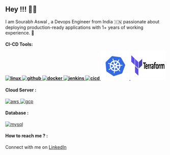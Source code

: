    ## Hey !!! ✌🏻
<p>I am  <a> Sourabh Aswal </a> , a Devops Engineer from India  🇮🇳   passionate about deploying production-ready applications with 1+ years of  working experience. 🎯 </h5>

<h4 align="left">CI-CD Tools:</p>

<p align="left">
 <a href="https://www.linux.org/" target="_blank" rel="noreferrer"> <img src="https://thumbs.gfycat.com/BigheartedMassiveEastsiberianlaika-size_restricted.gif" alt="linux" width="90" height="90"/> </a>    <a href="https://github.com/" target="_blank" rel="noreferrer"> <img src="https://media.tenor.com/A15H8E1VUh8AAAAC/github-cat.gif" alt="github" width="90" height="90"/> </a>       <a margin-right=50px href="https://www.docker.com/" target="_blank" rel="noreferrer"> <img src="https://user-images.githubusercontent.com/40938630/235917546-0fa72e25-1b9b-4aff-a436-8604bc8531f9.gif" alt="docker" width="90" height="90"/> </a> <a href="https://www.jenkins.io/" target="_blank" rel="noreferrer"> <img src="https://cdn.hashnode.com/res/hashnode/image/upload/v1681636695728/5dbb2944-ae1f-4111-affa-219ffd601af4.gif" alt="jenkins" width="90" height="90"/> </a> <a href="https://www.jenkins.io/" target="_blank" rel="noreferrer"> <img src="https://raw.githubusercontent.com/itsksaurabh/itsksaurabh/master/assets/cicd.gif" alt="cicd" width="90" height="90"/> </a>   <a href="https://kubernetes.io/" target="_blank" rel="noreferrer"> <img src="https://raw.githubusercontent.com/DiptoChakrabarty/DiptoChakrabarty/master/assets/kubernetes.gif" alt="kubernetes" width="90" height="90"/> </a> <a href="https://www.terraform.io/" target="_blank" rel="noreferrer"> <img src="https://raw.githubusercontent.com/DiptoChakrabarty/DiptoChakrabarty/master/assets/terraform.gif" alt="terraform" width="110" height="90"/> </a>
 </p>




<h4 align="left">Cloud Server :</h3>
<p align="left">
 <a href="https://aws.amazon.com/" target="_blank" rel="noreferrer"> <img src="https://media.tenor.com/GO7C6FD0y3YAAAAC/aws.gif" alt="aws" width="120" height="80"/> </a> <a href="https://cloud.google.com/" target="_blank" rel="noreferrer"> <img src="https://cdn.dribbble.com/users/57858/screenshots/2292590/jeshie_dribbble_cloud.gif" alt="gcp" width="120" height="80"/> </a> 
 
 </p>
 
 
 
 
 <h4 align="left">Database :</h3>
<p align="left">
 <a href="https://www.mysql.com/" target="_blank" rel="noreferrer"> <img src="https://kondado.io/assets/images/source-mysql-(e-mariadb).gif" alt="mysql" width="120" height="80"/> </a> 
 
 </p>
 
 <h4 align="left">How to reach me ? :</h3>
 <p align="left"> Connect with me on
 <a href="https://www.linkedin.com/in/sourabh-aswal-24b658188" target="_blank" rel="noreferrer">  LinkedIn  </a> 
 
 </p>
 


  






